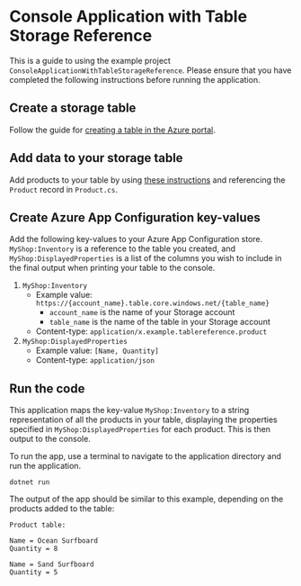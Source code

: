 ﻿# Console Application with Table Storage Reference

This is a guide to using the example project `ConsoleApplicationWithTableStorageReference`. Please ensure that you have completed the following instructions before running the application.

## Create a storage table

Follow the guide for [creating a table in the Azure portal](https://learn.microsoft.com/en-us/azure/storage/tables/table-storage-quickstart-portal).

## Add data to your storage table

Add products to your table by using [these instructions](https://learn.microsoft.com/en-us/azure/cosmos-db/table/quickstart-dotnet?toc=https%3A%2F%2Flearn.microsoft.com%2Fen-us%2Fazure%2Fstorage%2Ftables%2Ftoc.json&bc=https%3A%2F%2Flearn.microsoft.com%2Fen-us%2Fazure%2Fbread%2Ftoc.json&tabs=azure-cli%2Cwindows#create-an-item) and referencing the `Product` record in `Product.cs`.

## Create Azure App Configuration key-values

Add the following key-values to your Azure App Configuration store. `MyShop:Inventory` is a reference to the table you created, and `MyShop:DisplayedProperties` is a list of the columns you wish to include in the final output when printing your table to the console.

1. `MyShop:Inventory`
    - Example value: `https://{account_name}.table.core.windows.net/{table_name}` 
        - `account_name` is the name of your Storage account
        - `table_name` is the name of the table in your Storage account
    - Content-type: `application/x.example.tablereference.product`
2. `MyShop:DisplayedProperties`
    - Example value: `[Name, Quantity]`
    - Content-type: `application/json`

## Run the code

This application maps the key-value `MyShop:Inventory` to a string representation of all the products in your table, displaying the properties specified in `MyShop:DisplayedProperties` for each product. This is then output to the console.

To run the app, use a terminal to navigate to the application directory and run the application.

```dotnetcli
dotnet run
```

The output of the app should be similar to this example, depending on the products added to the table:

```output
Product table:

Name = Ocean Surfboard
Quantity = 8

Name = Sand Surfboard
Quantity = 5
```